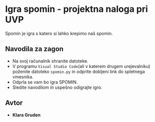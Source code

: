 # Igra spomin - projektna naloga pri UVP
Spomin je igra s katero si lahko krepimo naš spomin.

## Navodila za zagon
- Na svoj računalnik shranite datoteke.
- V programu `Visual Studio Code`(ali v katerem drugem urejevalniku) poženite datoteko `spomin.py` in odprite dobljeni link do spletnega vmesnika. 
- Odprla se vam bo igra SPOMIN.
- Sledite navodilom in uspešno odigrajte igro.

## Avtor
* **Klara Gruden**
